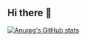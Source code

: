 ## Hi there 👋

[![Anurag's GitHub stats](https://github-readme-stats.vercel.app/api?username=koolauri)](https://github.com/koolauri/github-readme-stats)
